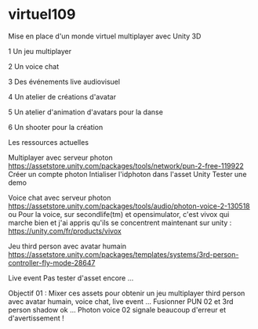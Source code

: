 # virtuel109
Mise en place d'un monde virtuel multiplayer avec Unity 3D

1 Un jeu multiplayer

2 Un voice chat

3 Des événements live audiovisuel

4 Un atelier de créations d'avatar

5 Un atelier d'animation d'avatars pour la danse

6 Un shooter pour la création

Les ressources actuelles

Multiplayer avec serveur photon
https://assetstore.unity.com/packages/tools/network/pun-2-free-119922
Créer un compte photon
Intialiser l'idphoton dans l'asset Unity
Tester une demo

Voice chat avec serveur photon
https://assetstore.unity.com/packages/tools/audio/photon-voice-2-130518
ou
Pour la voice, sur secondlife(tm) et opensimulator, c'est vivox qui marche bien et j'ai appris qu'ils se concentrent maintenant sur unity :
https://unity.com/fr/products/vivox


Jeu third person avec avatar humain
https://assetstore.unity.com/packages/templates/systems/3rd-person-controller-fly-mode-28647

Live event 
Pas tester d'asset encore ...

Objectif 01 :
Mixer ces assets pour obtenir un jeu multiplayer third person avec avatar humain, voice chat, live event ...
Fusionner PUN 02 et 3rd person shadow ok ...
Photon voice 02 signale beaucoup d'erreur et d'avertissement !



